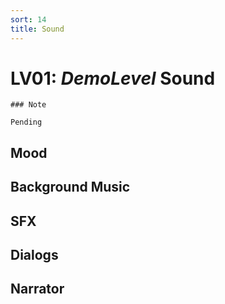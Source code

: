 ```yaml
---
sort: 14
title: Sound
---
```


# LV01: *DemoLevel* Sound

```note
### Note

Pending
```

## Mood

## Background Music

## SFX

## Dialogs

## Narrator




